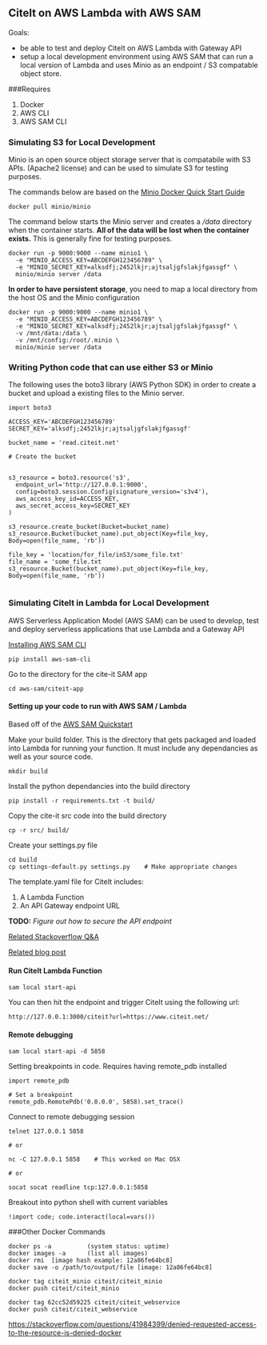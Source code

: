## CiteIt on AWS Lambda with AWS SAM
Goals:
  - be able to test and deploy CiteIt on AWS Lambda with Gateway API
  - setup a local development environment using AWS SAM that can run a local version of Lambda and uses Minio as an endpoint / S3 compatable object store.

###Requires

1. Docker
2. AWS CLI
3. AWS SAM CLI 


### Simulating S3 for Local Development
Minio is an open source object storage server that is compatabile with S3 APIs. (Apache2 license) and can be used to simulate S3 for testing purposes.

The commands below are based on the [Minio Docker Quick Start Guide](https://docs.minio.io/docs/minio-docker-quickstart-guide.html)

```
docker pull minio/minio
```

The command below starts the Minio server and creates a */data* directory when the container starts. **All of the data will be lost when the container exists.** This is generally fine for testing purposes.

```
docker run -p 9000:9000 --name minio1 \
  -e "MINIO_ACCESS_KEY=ABCDEFGH123456789" \
  -e "MINIO_SECRET_KEY=alksdfj;2452lkjr;ajtsaljgfslakjfgassgf" \
  minio/minio server /data
```

**In order to have persistent storage**, you need to map a local directory from the host OS and the Minio configuration


```
docker run -p 9000:9000 --name minio1 \
  -e "MINIO_ACCESS_KEY=ABCDEFGH123456789" \
  -e "MINIO_SECRET_KEY=alksdfj;2452lkjr;ajtsaljgfslakjfgassgf" \
  -v /mnt/data:/data \
  -v /mnt/config:/root/.minio \
  minio/minio server /data
```

### Writing Python code that can use either S3 or Minio

The following uses the boto3 library (AWS Python SDK) in order to create a bucket and upload a existing files to the Minio server.

```
import boto3

ACCESS_KEY='ABCDEFGH123456789'
SECRET_KEY='alksdfj;2452lkjr;ajtsaljgfslakjfgassgf'

bucket_name = 'read.citeit.net'

# Create the bucket


s3_resource = boto3.resource('s3',
  endpoint_url='http://127.0.0.1:9000',
  config=boto3.session.Config(signature_version='s3v4'),
  aws_access_key_id=ACCESS_KEY,
  aws_secret_access_key=SECRET_KEY
)

s3_resource.create_bucket(Bucket=bucket_name)
s3_resource.Bucket(bucket_name).put_object(Key=file_key, Body=open(file_name, 'rb'))

file_key = 'location/for_file/inS3/some_file.txt'
file_name = 'some_file.txt
s3_resource.Bucket(bucket_name).put_object(Key=file_key, Body=open(file_name, 'rb'))


```


### Simulating CiteIt in Lambda for Local Development
AWS Serverless Application Model (AWS SAM) can be used to develop, test and deploy serverless applications that use Lambda and a Gateway API

[Installing AWS SAM CLI](https://docs.aws.amazon.com/serverless-application-model/latest/developerguide/serverless-sam-cli-install.html)

```
pip install aws-sam-cli
```

Go to the directory for the cite-it SAM app

```
cd aws-sam/citeit-app
```


#### Setting up your code to run with AWS SAM / Lambda

Based off of the [AWS SAM Quickstart](https://docs.aws.amazon.com/serverless-application-model/latest/developerguide/serverless-quick-start.html)


Make your build folder. This is the directory that gets packaged and loaded into Lambda for running your function. It must include any dependancies as well as your source code.

```
mkdir build
```

Install the python dependancies into the build directory

```
pip install -r requirements.txt -t build/
```

Copy the cite-it src code into the build directory

```
cp -r src/ build/
```

Create your settings.py file

```
cd build
cp settings-default.py settings.py    # Make appropriate changes

```



The template.yaml file for CiteIt includes:

1. A Lambda Function
2. An API Gateway endpoint URL

**TODO:** *Figure out how to secure the API endpoint*

[Related Stackoverflow Q&A](https://stackoverflow.com/questions/39352648/access-aws-api-gateway-with-iam-roles-from-python)

[Related blog post](https://edtheron.me/projects/store-messages-aws-dynamodb-lambda-api-gateway-cognito)


#### Run CiteIt Lambda Function

```
sam local start-api
```

You can then hit the endpoint and trigger CiteIt using the following url:

```
http://127.0.0.1:3000/citeit?url=https://www.citeit.net/
```


#### Remote debugging

```
sam local start-api -d 5858
```

Setting breakpoints in code. Requires having remote_pdb installed

```
import remote_pdb

# Set a breakpoint
remote_pdb.RemotePdb('0.0.0.0', 5858).set_trace()
```

Connect to remote debugging session

```
telnet 127.0.0.1 5858

# or

nc -C 127.0.0.1 5858    # This worked on Mac OSX

# or

socat socat readline tcp:127.0.0.1:5858
```

Breakout into python shell with current variables

```
!import code; code.interact(local=vars())

```

###Other Docker Commands
```
docker ps -a          (system status: uptime)
docker images -a      (list all images)
docker rmi  [image hash example: 12a86fe64bc8]
docker save -o /path/to/output/file [image: 12a86fe64bc8]

docker tag citeit_minio citeit/citeit_minio
docker push citeit/citeit_minio

docker tag 62cc52d59225 citeit/citeit_webservice
docker push citeit/citeit_webservice

```
https://stackoverflow.com/questions/41984399/denied-requested-access-to-the-resource-is-denied-docker
